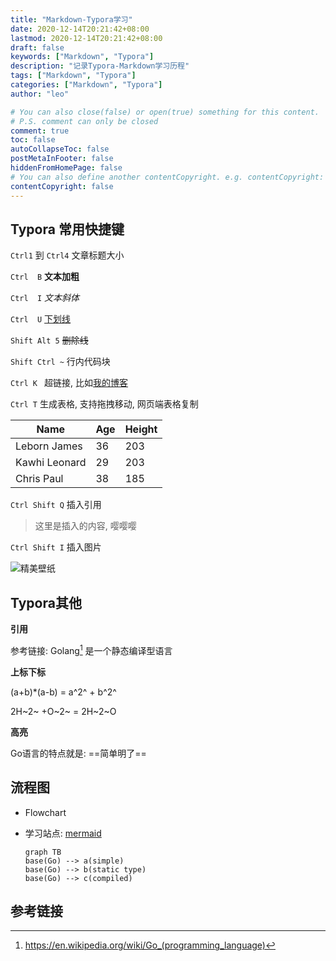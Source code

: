 ```yaml
---
title: "Markdown-Typora学习"
date: 2020-12-14T20:21:42+08:00
lastmod: 2020-12-14T20:21:42+08:00
draft: false
keywords: ["Markdown", "Typora"]
description: "记录Typora-Markdown学习历程"
tags: ["Markdown", "Typora"]
categories: ["Markdown", "Typora"]
author: "leo"

# You can also close(false) or open(true) something for this content.
# P.S. comment can only be closed
comment: true
toc: false
autoCollapseToc: false
postMetaInFooter: false
hiddenFromHomePage: false
# You can also define another contentCopyright. e.g. contentCopyright: "This is another copyright."
contentCopyright: false
---
```

<!--more-->

## Typora 常用快捷键

`Ctrl1` 到 `Ctrl4`   文章标题大小

`Ctrl  B` **文本加粗**

`Ctrl  I` *文本斜体*

`Ctrl  U` <u>下划线</u>

`Shift Alt 5` ~~删除线~~

`Shift Ctrl ~` 行内代码块

`Ctrl K ` 超链接, 比如[我的博客](https://blog.fenr.men)

`Ctrl T` 生成表格, 支持拖拽移动, 网页端表格复制

| Name          | Age  | Height |
| ------------- | ---- | ------ |
| Leborn James  | 36   | 203    |
| Kawhi Leonard | 29   | 203    |
| Chris Paul    | 38   | 185    |

`Ctrl Shift Q` 插入引用

> 这里是插入的内容, 嘤嘤嘤

`Ctrl Shift I` 插入图片





![精美壁纸](https://images.unsplash.com/photo-1514888286974-6c03e2ca1dba)

## Typora其他

**引用**  

参考链接: Golang[^1] 是一个静态编译型语言

[^1]:https://en.wikipedia.org/wiki/Go_(programming_language)

**上标下标**  

(a+b)*(a-b) = a^2^ + b^2^

2H~2~ +O~2~ = 2H~2~O

**高亮**

Go语言的特点就是: ==简单明了==

## 流程图

- Flowchart

- 学习站点: [mermaid](https://mermaid-js.github.io/mermaid/#/flowchart)

  ```mermaid
  graph TB
  base(Go) --> a(simple)
  base(Go) --> b(static type)
  base(Go) --> c(compiled)
  ```

## 参考链接

